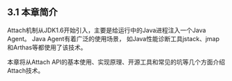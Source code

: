 ## 3.1 本章简介

Attach机制从JDK1.6开始引入，主要是给运行中的Java进程注入一个Java Agent。
Java Agent有着广泛的使用场景， 如Java性能诊断工具jstack、jmap 和Arthas等都使用了该技术。

本章将从Attach API的基本使用、实现原理、开源工具和常见的坑等几个方面介绍Attach技术。
